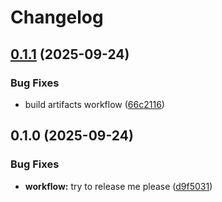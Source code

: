 # Changelog

## [0.1.1](https://github.com/towry/vibe-rust-template/compare/v0.1.0...v0.1.1) (2025-09-24)


### Bug Fixes

* build artifacts workflow ([66c2116](https://github.com/towry/vibe-rust-template/commit/66c21161df2c202c4383aa031fa0703ff7fdd08b))

## 0.1.0 (2025-09-24)


### Bug Fixes

* **workflow:** try to release me please ([d9f5031](https://github.com/towry/vibe-rust-template/commit/d9f5031795200815eb8b585aa0306796e48207c0))
